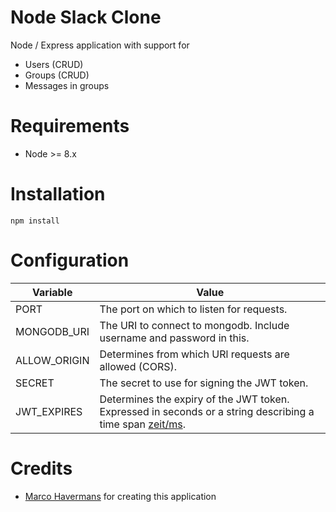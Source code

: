 Node Slack Clone
=======================

Node / Express application with support for 
* Users (CRUD)
* Groups (CRUD)
* Messages in groups


Requirements
============

* Node >= 8.x

Installation
============

    npm install

Configuration
=====

| Variable | Value |
| ------ | ------ |
| PORT | The port on which to listen for requests. |
| MONGODB_URI | The URI to connect to mongodb. Include username and password in this. |
| ALLOW_ORIGIN | Determines from which URl requests are allowed (CORS). |
| SECRET | The secret to use for signing the JWT token. |
| JWT_EXPIRES | Determines the expiry of the JWT token. Expressed in seconds or a string describing a time span [zeit/ms](https://github.com/zeit/ms).|

Credits
=======

* [Marco Havermans](https://github.com/markieo1/) for creating this application
